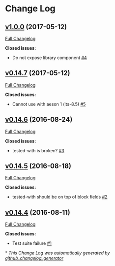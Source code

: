 # Change Log

## [v1.0.0](https://github.com/yamadapc/hpack-convert/tree/v1.0.0) (2017-05-12)
[Full Changelog](https://github.com/yamadapc/hpack-convert/compare/v0.14.7...v1.0.0)

**Closed issues:**

- Do not expose library component [\#4](https://github.com/yamadapc/hpack-convert/issues/4)

## [v0.14.7](https://github.com/yamadapc/hpack-convert/tree/v0.14.7) (2017-05-12)
[Full Changelog](https://github.com/yamadapc/hpack-convert/compare/0.17.0...v0.14.7)

**Closed issues:**

- Cannot use with aeson 1 \(lts-8.5\) [\#5](https://github.com/yamadapc/hpack-convert/issues/5)

## [v0.14.6](https://github.com/yamadapc/hpack-convert/tree/v0.14.6) (2016-08-24)
[Full Changelog](https://github.com/yamadapc/hpack-convert/compare/v0.14.5...v0.14.6)

**Closed issues:**

- tested-with is broken? [\#3](https://github.com/yamadapc/hpack-convert/issues/3)

## [v0.14.5](https://github.com/yamadapc/hpack-convert/tree/v0.14.5) (2016-08-18)
[Full Changelog](https://github.com/yamadapc/hpack-convert/compare/v0.14.4...v0.14.5)

**Closed issues:**

- tested-with should be on top of block fields [\#2](https://github.com/yamadapc/hpack-convert/issues/2)

## [v0.14.4](https://github.com/yamadapc/hpack-convert/tree/v0.14.4) (2016-08-11)
[Full Changelog](https://github.com/yamadapc/hpack-convert/compare/0.14.3...v0.14.4)

**Closed issues:**

- Test suite failure [\#1](https://github.com/yamadapc/hpack-convert/issues/1)

\* *This Change Log was automatically generated by [github_changelog_generator](https://github.com/skywinder/Github-Changelog-Generator)*

